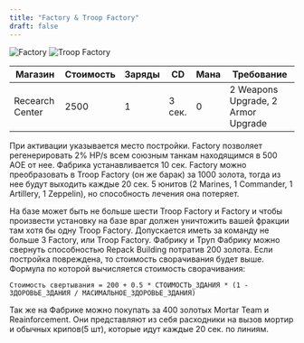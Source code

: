 ```yaml
---
title: "Factory & Troop Factory"
draft: false
---
```


![Factory](/media/Items/BTNFactory.png)  ![Troop Factory](/media/Items/BTNTroopFactory.png)


| Магазин         | Стоимость | Заряды | CD | Мана | Требование |
| --------------  | --------- | ------ | -- | ---- |----------- |
| Recearch Center | 2500      | 1      | 3 сек.  | 0    | 2 Weapons Upgrade, 2 Armor Upgrade |

При активации указывается место постройки. Factory позволяет регенерировать 2% HP/s всем союзным танкам находящимся в 500 АОЕ от нее. Фабрика устанавливается 10 сек. Factory можно преобразовать в Troop Factory (он же барак) за 1000 золота, тогда из нее будут выходить каждые 20 сек. 5 юнитов (2 Marines, 1 Commander, 1 Artillery, 1 Zeppelin), но способность лечения она потеряет. 

На базе может быть не больше шести Troop Factory и Factory и чтобы произвести установку на базе враг должен уничтожить вашей фракции там хотя бы одну Troop Factory. Допускается иметь за команду не больше 3 Factory, или Troop Factory. Фабрику и Труп Фабрику можно свернуть способностью Repack Building потратив 200 золота. Если постройка повреждена, то стоимость сворачивания будет выше. Формула по которой вычисляется стоимость сворачивания:

```
Стоимость свертывания = 200 + 0.5 * СТОИМОСТЬ_ЗДАНИЯ * (1 - ЗДОРОВЬЕ_ЗДАНИЯ / МАСИМАЛЬНОЕ_ЗДОРОВЬЕ_ЗДАНИЯ)
```

Так же на Фабрике можно покупать за 400 золотых Mortar Team и Reainforcement. Они представляют из себя расходники на вызов мортир и обычных крипов(5 шт), которые идут каждые 20 сек. по линиям.